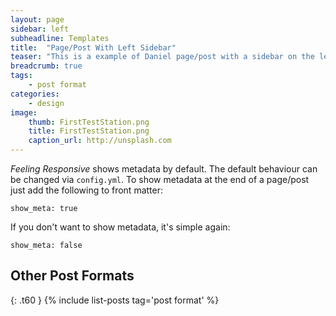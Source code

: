 ```yaml
---
layout: page
sidebar: left
subheadline: Templates
title:  "Page/Post With Left Sidebar"
teaser: "This is a example of Daniel page/post with a sidebar on the left."
breadcrumb: true
tags:
    - post format
categories:
    - design
image:
    thumb: FirstTestStation.png
    title: FirstTestStation.png
    caption_url: http://unsplash.com
---
```

*Feeling Responsive* shows metadata by default. The default behaviour can be changed via `config.yml`. To show metadata at the end of a page/post just add the following to front matter:
<!--more-->

~~~
show_meta: true
~~~

If you don't want to show metadata, it's simple again:

~~~
show_meta: false
~~~


## Other Post Formats
{: .t60 }
{% include list-posts tag='post format' %}

